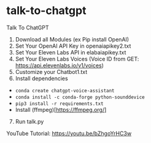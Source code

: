 # talk-to-chatgpt

Talk To ChatGPT

1. Download all Modules (ex Pip install OpenAI)
2. Set Your OpenAI API Key in openaiapikey2.txt
3. Set Your Eleven Labs API in elabaiapikey.txt
4. Set Your Eleven Labs Voices (Voice ID from GET: https://api.elevenlabs.io/v1/voices)
5. Customize your Chatbot1.txt
6. Install dependencies

-   `conda create chatgpt-voice-assistant`
-   `conda install -c conda-forge python-sounddevice`
-   `pip3 install -r requirements.txt`
-   Install (ffmpeg)[https://ffmpeg.org/]

7. Run talk.py

YouTube Tutorial:
https://youtu.be/bZhgoYrHC3w
